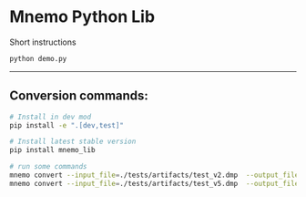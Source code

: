 # Mnemo Python Lib

Short instructions

```bash
python demo.py
```

--------------------

## Conversion commands:

```bash
# Install in dev mod
pip install -e ".[dev,test]"

# Install latest stable version
pip install mnemo_lib

# run some commands
mnemo convert --input_file=./tests/artifacts/test_v2.dmp  --output_file=demo_v2.json --format=json --overwrite
mnemo convert --input_file=./tests/artifacts/test_v5.dmp  --output_file=demo_v5.json --format=json --overwrite
```
